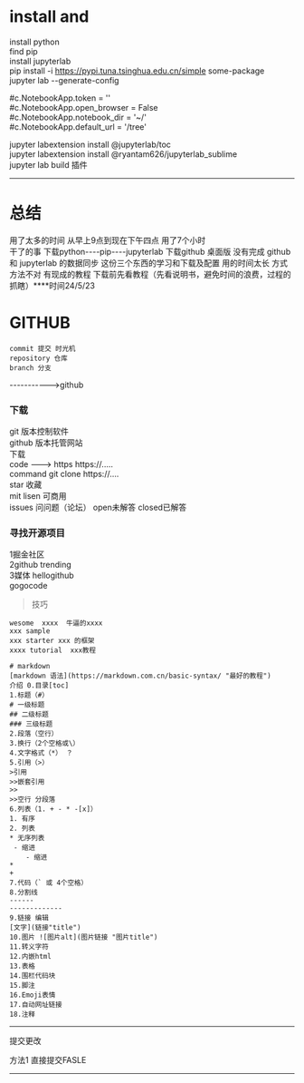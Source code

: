 # install and 
install python  
find pip   
install jupyterlab  
pip install -i https://pypi.tuna.tsinghua.edu.cn/simple some-package  
jupyter lab --generate-config  


#c.NotebookApp.token = ''  
#c.NotebookApp.open_browser = False  
#c.NotebookApp.notebook_dir = '~/'  
#c.NotebookApp.default_url = '/tree'  

jupyter labextension install @jupyterlab/toc  
jupyter labextension install @ryantam626/jupyterlab_sublime  
jupyter lab build 插件  
*********************************************
# 总结
用了太多的时间 从早上9点到现在下午四点 用了7个小时  
干了的事
下载python----pip----jupyterlab
下载github 桌面版
没有完成  github 和 jupyterlab 的数据同步
这份三个东西的学习和下载及配置 
用的时间太长 方式方法不对 
有现成的教程 下载前先看教程（先看说明书，避免时间的浪费，过程的抓瞎）****时间24/5/23

# GITHUB
```
commit 提交 时光机  
repository 仓库  
branch 分支     
```

----------->github 
### 下载
git 版本控制软件  
github 版本托管网站  
下载  
code ---> https https://.....   
command   git clone https://....  
star  收藏  
mit lisen 可商用  
issues  问问题（论坛） open未解答 closed已解答  

### 寻找开源项目  
1掘金社区  
2github trending  
3媒体 hellogithub  
gogocode  

>技巧  
```
wesome  xxxx  牛逼的xxxx  
xxx sample   
xxx starter xxx 的框架  
xxxx tutorial  xxx教程
```
 
```
# markdown
[markdown 语法](https://markdown.com.cn/basic-syntax/ "最好的教程")
介绍 0.目录[toc]
1.标题（#）  
# 一级标题   
## 二级标题
### 三级标题
2.段落（空行） 
3.换行（2个空格或\） 
4.文字格式（*） ？
5.引用（>）
>引用
>>嵌套引用
>>
>>空行 分段落
6.列表（1. + - * -[x]） 
1. 有序
2. 列表
* 无序列表
 - 缩进
    - 缩进
*
+
7.代码（` 或 4个空格） 
8.分割线 
------
-------------
9.链接 ​编辑
[文字](链接"title")
10.图片 ![图片alt](图片链接 "图片title")
11.转义字符 
12.内嵌html 
13.表格 
14.围栏代码块 
15.脚注 
16.Emoji表情 
17.自动网址链接 
18.注释
```
--------

提交更改

方法1 直接提交FASLE


-------









